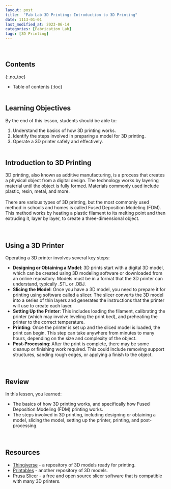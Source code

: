 ```yaml
---
layout: post
title:  "Fab Lab 3D Printing: Introduction to 3D Printing"
date: 1113-01-01
last_modified_at: 2023-06-14
categories: [Fabrication Lab]
tags: [3D Printing]
---
```

<br>

## Contents
{:.no_toc}
* Table of contents
{:toc}
<br><br>

## Learning Objectives
By the end of this lesson, students should be able to:
1. Understand the basics of how 3D printing works.
2. Identify the steps involved in preparing a model for 3D printing.
3. Operate a 3D printer safely and effectively.
<br><br>

## Introduction to 3D Printing
3D printing, also known as additive manufacturing, is a process that creates a physical object from a digital design. The technology works by layering material until the object is fully formed. Materials commonly used include plastic, resin, metal, and more.
<br><br>
There are various types of 3D printing, but the most commonly used method in schools and homes is called Fused Deposition Modeling (FDM). This method works by heating a plastic filament to its melting point and then extruding it, layer by layer, to create a three-dimensional object.
<br><br><br>

## Using a 3D Printer
Operating a 3D printer involves several key steps:
- **Designing or Obtaining a Model**: 3D prints start with a digital 3D model, which can be created using 3D modeling software or downloaded from an online repository. Models must be in a format that the 3D printer can understand, typically .STL or .OBJ.
- **Slicing the Model**: Once you have a 3D model, you need to prepare it for printing using software called a slicer. The slicer converts the 3D model into a series of thin layers and generates the instructions that the printer will use to create each layer.
- **Setting Up the Printer**: This includes loading the filament, calibrating the printer (which may involve leveling the print bed), and preheating the printer to the correct temperature.
- **Printing**: Once the printer is set up and the sliced model is loaded, the print can begin. This step can take anywhere from minutes to many hours, depending on the size and complexity of the object.
- **Post-Processing**: After the print is complete, there may be some cleanup or finishing work required. This could include removing support structures, sanding rough edges, or applying a finish to the object.
<br><br><br>

## Review
In this lesson, you learned:
- The basics of how 3D printing works, and specifically how Fused Deposition Modeling (FDM) printing works.
- The steps involved in 3D printing, including designing or obtaining a model, slicing the model, setting up the printer, printing, and post-processing.
<br><br><br>

## Resources
- [Thingiverse](https://www.thingiverse.com/) - a repository of 3D models ready for printing.
- [Printables](https://www.printables.com/) - another repository of 3D models.
- [Prusa Slicer](https://help.prusa3d.com/article/download-prusaslicer_2220) - a free and open source slicer software that is compatible with many 3D printers.
<br><br><br>
